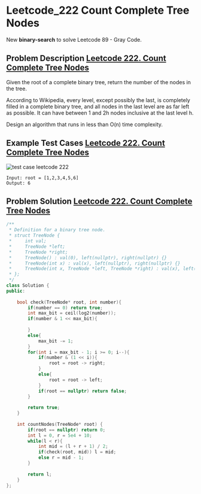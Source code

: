 # Leetcode_222 Count Complete Tree Nodes



New **binary-search** to solve Leetcode 89 - Gray Code.
<!--more-->


## Problem Description [Leetcode 222. Count Complete Tree Nodes](https://leetcode.com/problems/count-complete-tree-nodes/)

<p>
Given the root of a complete binary tree, return the number of the nodes in the tree.

According to Wikipedia, every level, except possibly the last, is completely filled in a complete binary tree, and all nodes in the last level are as far left as possible. It can have between 1 and 2h nodes inclusive at the last level h.

Design an algorithm that runs in less than O(n) time complexity.

</p>


## Example Test Cases [Leetcode 222. Count Complete Tree Nodes](https://leetcode.com/problems/count-complete-tree-nodes/)


![test case leetcode 222](https://assets.leetcode.com/uploads/2021/01/14/complete.jpg)
```
Input: root = [1,2,3,4,5,6]
Output: 6
```




## Problem Solution [Leetcode 222. Count Complete Tree Nodes](https://leetcode.com/problems/count-complete-tree-nodes/)
 
```cpp
/**
 * Definition for a binary tree node.
 * struct TreeNode {
 *     int val;
 *     TreeNode *left;
 *     TreeNode *right;
 *     TreeNode() : val(0), left(nullptr), right(nullptr) {}
 *     TreeNode(int x) : val(x), left(nullptr), right(nullptr) {}
 *     TreeNode(int x, TreeNode *left, TreeNode *right) : val(x), left(left), right(right) {}
 * };
 */
class Solution {
public:
    
    bool check(TreeNode* root, int number){
        if(number == 0) return true;
        int max_bit = ceil(log2(number));
        if(number & 1 << max_bit){
            
        }
        else{
            max_bit -= 1;
        }
        for(int i = max_bit - 1; i >= 0; i--){
            if(number & (1 << i)){
                root = root -> right;
            }
            else{
                root = root -> left;
            }
            if(root == nullptr) return false;
        }
        
        return true;
    }
    
    int countNodes(TreeNode* root) {
        if(root == nullptr) return 0;
        int l = 0, r = 5e4 + 10;
        while(l < r){
            int mid = (l + r + 1) / 2;
            if(check(root, mid)) l = mid;
            else r = mid - 1;
        }
        
        return l;
    }
};
```
